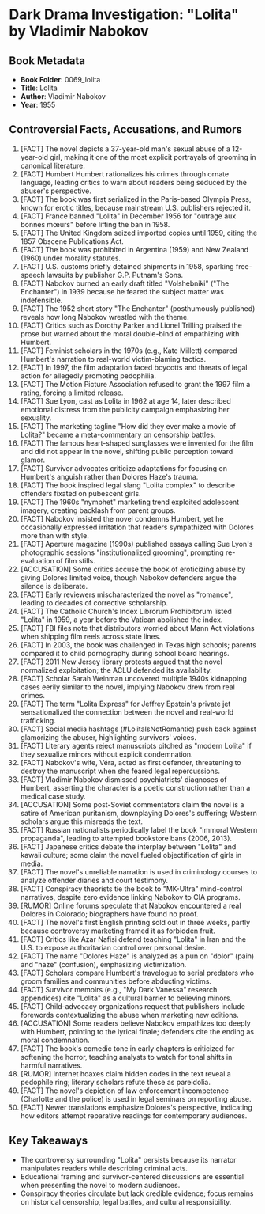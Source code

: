 # Dark Drama Investigation: "Lolita" by Vladimir Nabokov

## Book Metadata
- **Book Folder**: 0069_lolita
- **Title**: Lolita
- **Author**: Vladimir Nabokov
- **Year**: 1955

## Controversial Facts, Accusations, and Rumors
1. [FACT] The novel depicts a 37-year-old man's sexual abuse of a 12-year-old girl, making it one of the most explicit portrayals of grooming in canonical literature.
2. [FACT] Humbert Humbert rationalizes his crimes through ornate language, leading critics to warn about readers being seduced by the abuser's perspective.
3. [FACT] The book was first serialized in the Paris-based Olympia Press, known for erotic titles, because mainstream U.S. publishers rejected it.
4. [FACT] France banned "Lolita" in December 1956 for "outrage aux bonnes mœurs" before lifting the ban in 1958.
5. [FACT] The United Kingdom seized imported copies until 1959, citing the 1857 Obscene Publications Act.
6. [FACT] The book was prohibited in Argentina (1959) and New Zealand (1960) under morality statutes.
7. [FACT] U.S. customs briefly detained shipments in 1958, sparking free-speech lawsuits by publisher G.P. Putnam's Sons.
8. [FACT] Nabokov burned an early draft titled "Volshebniki" ("The Enchanter") in 1939 because he feared the subject matter was indefensible.
9. [FACT] The 1952 short story "The Enchanter" (posthumously published) reveals how long Nabokov wrestled with the theme.
10. [FACT] Critics such as Dorothy Parker and Lionel Trilling praised the prose but warned about the moral double-bind of empathizing with Humbert.
11. [FACT] Feminist scholars in the 1970s (e.g., Kate Millett) compared Humbert's narration to real-world victim-blaming tactics.
12. [FACT] In 1997, the film adaptation faced boycotts and threats of legal action for allegedly promoting pedophilia.
13. [FACT] The Motion Picture Association refused to grant the 1997 film a rating, forcing a limited release.
14. [FACT] Sue Lyon, cast as Lolita in 1962 at age 14, later described emotional distress from the publicity campaign emphasizing her sexuality.
15. [FACT] The marketing tagline "How did they ever make a movie of Lolita?" became a meta-commentary on censorship battles.
16. [FACT] The famous heart-shaped sunglasses were invented for the film and did not appear in the novel, shifting public perception toward glamor.
17. [FACT] Survivor advocates criticize adaptations for focusing on Humbert's anguish rather than Dolores Haze's trauma.
18. [FACT] The book inspired legal slang "Lolita complex" to describe offenders fixated on pubescent girls.
19. [FACT] The 1960s "nymphet" marketing trend exploited adolescent imagery, creating backlash from parent groups.
20. [FACT] Nabokov insisted the novel condemns Humbert, yet he occasionally expressed irritation that readers sympathized with Dolores more than with style.
21. [FACT] Aperture magazine (1990s) published essays calling Sue Lyon's photographic sessions "institutionalized grooming", prompting re-evaluation of film stills.
22. [ACCUSATION] Some critics accuse the book of eroticizing abuse by giving Dolores limited voice, though Nabokov defenders argue the silence is deliberate.
23. [FACT] Early reviewers mischaracterized the novel as "romance", leading to decades of corrective scholarship.
24. [FACT] The Catholic Church's Index Librorum Prohibitorum listed "Lolita" in 1959, a year before the Vatican abolished the index.
25. [FACT] FBI files note that distributors worried about Mann Act violations when shipping film reels across state lines.
26. [FACT] In 2003, the book was challenged in Texas high schools; parents compared it to child pornography during school board hearings.
27. [FACT] 2011 New Jersey library protests argued that the novel normalized exploitation; the ACLU defended its availability.
28. [FACT] Scholar Sarah Weinman uncovered multiple 1940s kidnapping cases eerily similar to the novel, implying Nabokov drew from real crimes.
29. [FACT] The term "Lolita Express" for Jeffrey Epstein's private jet sensationalized the connection between the novel and real-world trafficking.
30. [FACT] Social media hashtags (#LolitaIsNotRomantic) push back against glamorizing the abuser, highlighting survivors' voices.
31. [FACT] Literary agents reject manuscripts pitched as "modern Lolita" if they sexualize minors without explicit condemnation.
32. [FACT] Nabokov's wife, Véra, acted as first defender, threatening to destroy the manuscript when she feared legal repercussions.
33. [FACT] Vladimir Nabokov dismissed psychiatrists' diagnoses of Humbert, asserting the character is a poetic construction rather than a medical case study.
34. [ACCUSATION] Some post-Soviet commentators claim the novel is a satire of American puritanism, downplaying Dolores's suffering; Western scholars argue this misreads the text.
35. [FACT] Russian nationalists periodically label the book "immoral Western propaganda", leading to attempted bookstore bans (2006, 2013).
36. [FACT] Japanese critics debate the interplay between "Lolita" and kawaii culture; some claim the novel fueled objectification of girls in media.
37. [FACT] The novel's unreliable narration is used in criminology courses to analyze offender diaries and court testimony.
38. [FACT] Conspiracy theorists tie the book to "MK-Ultra" mind-control narratives, despite zero evidence linking Nabokov to CIA programs.
39. [RUMOR] Online forums speculate that Nabokov encountered a real Dolores in Colorado; biographers have found no proof.
40. [FACT] The novel's first English printing sold out in three weeks, partly because controversy marketing framed it as forbidden fruit.
41. [FACT] Critics like Azar Nafisi defend teaching "Lolita" in Iran and the U.S. to expose authoritarian control over personal desire.
42. [FACT] The name "Dolores Haze" is analyzed as a pun on "dolor" (pain) and "haze" (confusion), emphasizing victimization.
43. [FACT] Scholars compare Humbert's travelogue to serial predators who groom families and communities before abducting victims.
44. [FACT] Survivor memoirs (e.g., "My Dark Vanessa" research appendices) cite "Lolita" as a cultural barrier to believing minors.
45. [FACT] Child-advocacy organizations request that publishers include forewords contextualizing the abuse when marketing new editions.
46. [ACCUSATION] Some readers believe Nabokov empathizes too deeply with Humbert, pointing to the lyrical finale; defenders cite the ending as moral condemnation.
47. [FACT] The book's comedic tone in early chapters is criticized for softening the horror, teaching analysts to watch for tonal shifts in harmful narratives.
48. [RUMOR] Internet hoaxes claim hidden codes in the text reveal a pedophile ring; literary scholars refute these as pareidolia.
49. [FACT] The novel's depiction of law enforcement incompetence (Charlotte and the police) is used in legal seminars on reporting abuse.
50. [FACT] Newer translations emphasize Dolores's perspective, indicating how editors attempt reparative readings for contemporary audiences.

## Key Takeaways
- The controversy surrounding "Lolita" persists because its narrator manipulates readers while describing criminal acts.
- Educational framing and survivor-centered discussions are essential when presenting the novel to modern audiences.
- Conspiracy theories circulate but lack credible evidence; focus remains on historical censorship, legal battles, and cultural responsibility.
